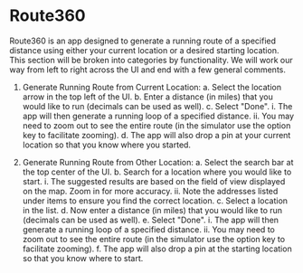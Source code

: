 # Route360

Route360 is an app designed to generate a running route of a specified distance using either your current location or a desired starting location. This section will be broken into categories by functionality. We will work our way from left to right across the UI and end with a few general comments.

1. Generate Running Route from Current Location:
    a. Select the location arrow in the top left of the UI.
    b. Enter a distance (in miles) that you would like to run (decimals can be used as well).
    c. Select "Done".
        i. The app will then generate a running loop of a specified distance.
        ii. You may need to zoom out to see the entire route (in the simulator use the option key to facilitate zooming).
    d. The app will also drop a pin at your current location so that you know where you started.
    
    
2. Generate Running Route from Other Location:
    a. Select the search bar at the top center of the UI.
    b. Search for a location where you would like to start.
        i. The suggested results are based on the field of view displayed on the map. Zoom in for more accuracy.
        ii. Note the addresses listed under items to ensure you find the correct location.
    c. Select a location in the list.
    d. Now enter a distance (in miles) that you would like to run (decimals can be used as well).
    e. Select "Done".
        i. The app will then generate a running loop of a specified distance.
        ii. You may need to zoom out to see the entire route (in the simulator use the option key to facilitate zooming).
    f. The app will also drop a pin at the starting location so that you know where to start.
    
    
